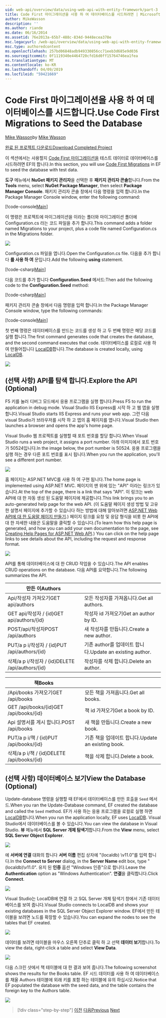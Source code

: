 ```yaml
---
uid: web-api/overview/data/using-web-api-with-entity-framework/part-3
title: Code First 마이그레이션을 사용 하 여 데이터베이스를 시드하려면 | Microsoft Docs
author: MikeWasson
description: ''
ms.author: riande
ms.date: 06/16/2014
ms.assetid: 76e2013a-65b7-488c-834d-9448ecea378e
msc.legacyurl: /web-api/overview/data/using-web-api-with-entity-framework/part-3
msc.type: authoredcontent
ms.openlocfilehash: 257bd06848adb949330856cc71eeb3d685e9d036
ms.sourcegitcommit: 0f1119340e4464720cfd16d0ff15764746ea1fea
ms.translationtype: MT
ms.contentlocale: ko-KR
ms.lasthandoff: 04/09/2019
ms.locfileid: "59421669"
---
```

# <a name="use-code-first-migrations-to-seed-the-database"></a><span data-ttu-id="ff284-102">Code First 마이그레이션을 사용 하 여 데이터베이스를 시드합니다.</span><span class="sxs-lookup"><span data-stu-id="ff284-102">Use Code First Migrations to Seed the Database</span></span>

<span data-ttu-id="ff284-103">[Mike Wasson](https://github.com/MikeWasson)</span><span class="sxs-lookup"><span data-stu-id="ff284-103">by [Mike Wasson](https://github.com/MikeWasson)</span></span>

[<span data-ttu-id="ff284-104">완료 된 프로젝트 다운로드</span><span class="sxs-lookup"><span data-stu-id="ff284-104">Download Completed Project</span></span>](https://github.com/MikeWasson/BookService)

<span data-ttu-id="ff284-105">이 섹션에서는 사용할지 [Code First 마이그레이션을](https://msdn.microsoft.com/data/jj591621) 테스트 데이터로 데이터베이스를 시드하려면 EF의 합니다.</span><span class="sxs-lookup"><span data-stu-id="ff284-105">In this section, you will use [Code First Migrations](https://msdn.microsoft.com/data/jj591621) in EF to seed the database with test data.</span></span>

<span data-ttu-id="ff284-106">**도구** 메뉴에서 **NuGet 패키지 관리자**을 선택한 후 **패키지 관리자 콘솔**합니다.</span><span class="sxs-lookup"><span data-stu-id="ff284-106">From the **Tools** menu, select **NuGet Package Manager**, then select **Package Manager Console**.</span></span> <span data-ttu-id="ff284-107">패키지 관리자 콘솔 창에서 다음 명령을 입력 합니다.</span><span class="sxs-lookup"><span data-stu-id="ff284-107">In the Package Manager Console window, enter the following command:</span></span>

[!code-console[Main](part-3/samples/sample1.cmd)]

<span data-ttu-id="ff284-108">이 명령은 프로젝트에 마이그레이션을 이라는 폴더와 마이그레이션 폴더에 Configuration.cs 라는 코드 파일을 추가 합니다.</span><span class="sxs-lookup"><span data-stu-id="ff284-108">This command adds a folder named Migrations to your project, plus a code file named Configuration.cs in the Migrations folder.</span></span>

![](part-3/_static/image1.png)

<span data-ttu-id="ff284-109">Configuration.cs 파일을 엽니다.</span><span class="sxs-lookup"><span data-stu-id="ff284-109">Open the Configuration.cs file.</span></span> <span data-ttu-id="ff284-110">다음을 추가 합니다 **를 사용 하 여** 문입니다.</span><span class="sxs-lookup"><span data-stu-id="ff284-110">Add the following **using** statement.</span></span>

[!code-csharp[Main](part-3/samples/sample2.cs)]

<span data-ttu-id="ff284-111">다음 코드를 추가 합니다 **Configuration.Seed** 메서드:</span><span class="sxs-lookup"><span data-stu-id="ff284-111">Then add the following code to the **Configuration.Seed** method:</span></span>

[!code-csharp[Main](part-3/samples/sample3.cs)]

<span data-ttu-id="ff284-112">패키지 관리자 콘솔 창에서 다음 명령을 입력 합니다.</span><span class="sxs-lookup"><span data-stu-id="ff284-112">In the Package Manager Console window, type the following commands:</span></span>

[!code-console[Main](part-3/samples/sample4.cmd)]

<span data-ttu-id="ff284-113">첫 번째 명령은 데이터베이스를 만드는 코드를 생성 하 고 두 번째 명령은 해당 코드를 실행 합니다.</span><span class="sxs-lookup"><span data-stu-id="ff284-113">The first command generates code that creates the database, and the second command executes that code.</span></span> <span data-ttu-id="ff284-114">데이터베이스를 로컬로 사용 하 여 만들어집니다 [LocalDB](https://msdn.microsoft.com/library/hh510202.aspx)합니다.</span><span class="sxs-lookup"><span data-stu-id="ff284-114">The database is created locally, using [LocalDB](https://msdn.microsoft.com/library/hh510202.aspx).</span></span>

![](part-3/_static/image2.png)

## <a name="explore-the-api-optional"></a><span data-ttu-id="ff284-115">(선택 사항) API를 탐색 합니다.</span><span class="sxs-lookup"><span data-stu-id="ff284-115">Explore the API (Optional)</span></span>

<span data-ttu-id="ff284-116">F5 키를 눌러 디버그 모드에서 응용 프로그램을 실행 합니다.</span><span class="sxs-lookup"><span data-stu-id="ff284-116">Press F5 to run the application in debug mode.</span></span> <span data-ttu-id="ff284-117">Visual Studio IIS Express를 시작 하 고 웹 앱을 실행 합니다.</span><span class="sxs-lookup"><span data-stu-id="ff284-117">Visual Studio starts IIS Express and runs your web app.</span></span> <span data-ttu-id="ff284-118">그런 다음 visual Studio가 브라우저를 시작 하 고 앱의 홈 페이지를 엽니다.</span><span class="sxs-lookup"><span data-stu-id="ff284-118">Visual Studio then launches a browser and opens the app's home page.</span></span>

<span data-ttu-id="ff284-119">Visual Studio 웹 프로젝트를 실행할 때 포트 번호를 할당 합니다.</span><span class="sxs-lookup"><span data-stu-id="ff284-119">When Visual Studio runs a web project, it assigns a port number.</span></span> <span data-ttu-id="ff284-120">아래 이미지에서 포트 번호가 50524입니다.</span><span class="sxs-lookup"><span data-stu-id="ff284-120">In the image below, the port number is 50524.</span></span> <span data-ttu-id="ff284-121">응용 프로그램을 실행 하는 경우 다른 포트 번호를 표시 됩니다.</span><span class="sxs-lookup"><span data-stu-id="ff284-121">When you run the application, you'll see a different port number.</span></span>

![](part-3/_static/image3.png)

<span data-ttu-id="ff284-122">홈 페이지는 ASP.NET MVC를 사용 하 여 구현 됩니다.</span><span class="sxs-lookup"><span data-stu-id="ff284-122">The home page is implemented using ASP.NET MVC.</span></span> <span data-ttu-id="ff284-123">페이지의 맨 위에 있는 "API" 이라는 링크가 있습니다.</span><span class="sxs-lookup"><span data-stu-id="ff284-123">At the top of the page, there is a link that says "API".</span></span> <span data-ttu-id="ff284-124">이 링크는 web API에 대 한 자동 생성 된 도움말 페이지에 제공합니다.</span><span class="sxs-lookup"><span data-stu-id="ff284-124">This link brings you to an auto-generated help page for the web API.</span></span> <span data-ttu-id="ff284-125">(이 도움말 페이지 생성 방법 및 고유한 설명서 페이지에 추가할 수 있습니다 하는 방법에 대해 알아보려면 [ASP.NET Web API에 대 한 도움말 페이지 만들기](../../getting-started-with-aspnet-web-api/creating-api-help-pages.md).) 페이지 링크를 요청 및 응답 형식을 비롯 한 API에 대 한 자세한 내용은 도움말을 클릭할 수 있습니다.</span><span class="sxs-lookup"><span data-stu-id="ff284-125">(To learn how this help page is generated, and how you can add your own documentation to the page, see [Creating Help Pages for ASP.NET Web API](../../getting-started-with-aspnet-web-api/creating-api-help-pages.md).) You can click on the help page links to see details about the API, including the request and response format.</span></span>

![](part-3/_static/image4.png)

<span data-ttu-id="ff284-126">API를 통해 데이터베이스에 대 한 CRUD 작업을 수 있습니다.</span><span class="sxs-lookup"><span data-stu-id="ff284-126">The API enables CRUD operations on the database.</span></span> <span data-ttu-id="ff284-127">다음 API를 요약합니다.</span><span class="sxs-lookup"><span data-stu-id="ff284-127">The following summarizes the API.</span></span>

| <span data-ttu-id="ff284-128">만든 이</span><span class="sxs-lookup"><span data-stu-id="ff284-128">Authors</span></span> |  |
| --- | -- |
| <span data-ttu-id="ff284-129">Api/작성자 가져오기</span><span class="sxs-lookup"><span data-stu-id="ff284-129">GET api/authors</span></span> | <span data-ttu-id="ff284-130">모든 작성자를 가져옵니다.</span><span class="sxs-lookup"><span data-stu-id="ff284-130">Get all authors.</span></span> |
| <span data-ttu-id="ff284-131">GET api/작성자 / {id}</span><span class="sxs-lookup"><span data-stu-id="ff284-131">GET api/authors/{id}</span></span> | <span data-ttu-id="ff284-132">작성자 id 가져오기</span><span class="sxs-lookup"><span data-stu-id="ff284-132">Get an author by ID.</span></span> |
| <span data-ttu-id="ff284-133">POST/api/작성자</span><span class="sxs-lookup"><span data-stu-id="ff284-133">POST /api/authors</span></span> | <span data-ttu-id="ff284-134">새 작성자를 만듭니다.</span><span class="sxs-lookup"><span data-stu-id="ff284-134">Create a new author.</span></span> |
| <span data-ttu-id="ff284-135">PUT/a p i/작성자 / {id}</span><span class="sxs-lookup"><span data-stu-id="ff284-135">PUT /api/authors/{id}</span></span> | <span data-ttu-id="ff284-136">기존 author를 업데이트 합니다.</span><span class="sxs-lookup"><span data-stu-id="ff284-136">Update an existing author.</span></span> |
| <span data-ttu-id="ff284-137">삭제/a p i/작성자 / {id}</span><span class="sxs-lookup"><span data-stu-id="ff284-137">DELETE /api/authors/{id}</span></span> | <span data-ttu-id="ff284-138">작성자를 삭제 합니다.</span><span class="sxs-lookup"><span data-stu-id="ff284-138">Delete an author.</span></span> |

| <span data-ttu-id="ff284-139">책</span><span class="sxs-lookup"><span data-stu-id="ff284-139">Books</span></span> |  |
| --- | -- |
| <span data-ttu-id="ff284-140">/Api/books 가져오기</span><span class="sxs-lookup"><span data-stu-id="ff284-140">GET /api/books</span></span> | <span data-ttu-id="ff284-141">모든 책을 가져옵니다.</span><span class="sxs-lookup"><span data-stu-id="ff284-141">Get all books.</span></span> |
| <span data-ttu-id="ff284-142">GET /api/books/{id}</span><span class="sxs-lookup"><span data-stu-id="ff284-142">GET /api/books/{id}</span></span> | <span data-ttu-id="ff284-143">책 id 가져오기</span><span class="sxs-lookup"><span data-stu-id="ff284-143">Get a book by ID.</span></span> |
| <span data-ttu-id="ff284-144">Api 설명서를 게시 합니다.</span><span class="sxs-lookup"><span data-stu-id="ff284-144">POST /api/books</span></span> | <span data-ttu-id="ff284-145">새 책을 만듭니다.</span><span class="sxs-lookup"><span data-stu-id="ff284-145">Create a new book.</span></span> |
| <span data-ttu-id="ff284-146">PUT/a p i/책 / {id}</span><span class="sxs-lookup"><span data-stu-id="ff284-146">PUT /api/books/{id}</span></span> | <span data-ttu-id="ff284-147">기존 책을 업데이트 합니다.</span><span class="sxs-lookup"><span data-stu-id="ff284-147">Update an existing book.</span></span> |
| <span data-ttu-id="ff284-148">삭제/a p i/책 / {id}</span><span class="sxs-lookup"><span data-stu-id="ff284-148">DELETE /api/books/{id}</span></span> | <span data-ttu-id="ff284-149">책을 삭제 합니다.</span><span class="sxs-lookup"><span data-stu-id="ff284-149">Delete a book.</span></span> |

## <a name="view-the-database-optional"></a><span data-ttu-id="ff284-150">(선택 사항) 데이터베이스 보기</span><span class="sxs-lookup"><span data-stu-id="ff284-150">View the Database (Optional)</span></span>

<span data-ttu-id="ff284-151">Update-database 명령을 실행할 때 EF에서 데이터베이스를 만든 호출을 `Seed` 메서드.</span><span class="sxs-lookup"><span data-stu-id="ff284-151">When you ran the Update-Database command, EF created the database and called the `Seed` method.</span></span> <span data-ttu-id="ff284-152">EF가 사용 하는 응용 프로그램을 로컬로 실행 하면 [LocalDB](https://blogs.msdn.com/b/sqlexpress/archive/2011/07/12/introducing-localdb-a-better-sql-express.aspx)합니다.</span><span class="sxs-lookup"><span data-stu-id="ff284-152">When you run the application locally, EF uses [LocalDB](https://blogs.msdn.com/b/sqlexpress/archive/2011/07/12/introducing-localdb-a-better-sql-express.aspx).</span></span> <span data-ttu-id="ff284-153">Visual Studio에서 데이터베이스를 볼 수 있습니다.</span><span class="sxs-lookup"><span data-stu-id="ff284-153">You can view the database in Visual Studio.</span></span> <span data-ttu-id="ff284-154">**뷰** 메뉴에서 **SQL Server 개체 탐색기**합니다.</span><span class="sxs-lookup"><span data-stu-id="ff284-154">From the **View** menu, select **SQL Server Object Explorer**.</span></span>

![](part-3/_static/image5.png)

<span data-ttu-id="ff284-155">에 **서버에 연결** 대화의 합니다 **서버 이름** 편집 상자에 "(localdb) \v11.0"를 입력 합니다.</span><span class="sxs-lookup"><span data-stu-id="ff284-155">In the **Connect to Server** dialog, in the **Server Name** edit box, type "(localdb)\v11.0".</span></span> <span data-ttu-id="ff284-156">유지 된 **인증** 옵션 "Windows 인증"으로 합니다.</span><span class="sxs-lookup"><span data-stu-id="ff284-156">Leave the **Authentication** option as "Windows Authentication".</span></span> <span data-ttu-id="ff284-157">**연결**을 클릭합니다.</span><span class="sxs-lookup"><span data-stu-id="ff284-157">Click **Connect**.</span></span>

![](part-3/_static/image6.png)

<span data-ttu-id="ff284-158">Visual Studio는 LocalDB에 연결 하 고 SQL Server 개체 탐색기 창에서 기존 데이터베이스를 보여 줍니다.</span><span class="sxs-lookup"><span data-stu-id="ff284-158">Visual Studio connects to LocalDB and shows your existing databases in the SQL Server Object Explorer window.</span></span> <span data-ttu-id="ff284-159">EF에서 만든 테이블을 보려면 노드를 확장할 수 있습니다.</span><span class="sxs-lookup"><span data-stu-id="ff284-159">You can expand the nodes to see the tables that EF created.</span></span>

![](part-3/_static/image7.png)

<span data-ttu-id="ff284-160">데이터를 보려면 테이블을 마우스 오른쪽 단추로 클릭 하 고 선택 **데이터 보기**합니다.</span><span class="sxs-lookup"><span data-stu-id="ff284-160">To view the data, right-click a table and select **View Data**.</span></span>

![](part-3/_static/image8.png)

<span data-ttu-id="ff284-161">다음 스크린 샷에서 책 테이블에 대 한 결과 보여 줍니다.</span><span class="sxs-lookup"><span data-stu-id="ff284-161">The following screenshot shows the results for the Books table.</span></span> <span data-ttu-id="ff284-162">EF 시드 데이터를 사용 하 여 데이터베이스를 채울 Authors 테이블에 외래 키를 포함 하는 테이블에 유의 하십시오.</span><span class="sxs-lookup"><span data-stu-id="ff284-162">Notice that EF populated the database with the seed data, and the table contains the foreign key to the Authors table.</span></span>

![](part-3/_static/image9.png)

> [!div class="step-by-step"]
> <span data-ttu-id="ff284-163">[이전](part-2.md)
> [다음](part-4.md)</span><span class="sxs-lookup"><span data-stu-id="ff284-163">[Previous](part-2.md)
[Next](part-4.md)</span></span>
